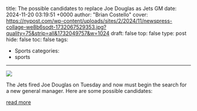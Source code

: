 title: The possible candidates to replace Joe Douglas as Jets GM
date: 2024-11-20 03:19:51 +0000
author: "Brian Costello"
cover: https://nypost.com/wp-content/uploads/sites/2/2024/11/newspress-collage-we8b6sodt-1732067529353.jpg?quality=75&strip=all&1732049757&w=1024
draft: false
top: false
type: post
hide: false
toc: false
tags:
  - Sports
categories:
  - sports
---

![](https://nypost.com/wp-content/uploads/sites/2/2024/11/newspress-collage-we8b6sodt-1732067529353.jpg?quality=75&strip=all&1732049757&w=1024)

The Jets fired Joe Douglas on Tuesday and now must begin the search for a new general manager. Here are some possible candidates:

[read more](https://nypost.com/2024/11/19/sports/the-early-possible-jets-candidates-to-replace-joe-douglas-as-gm/)
